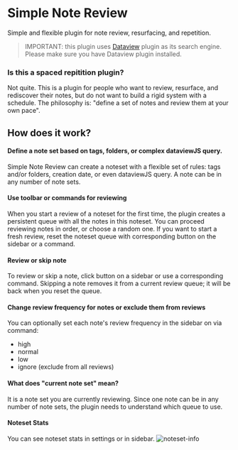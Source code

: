 # Simple Note Review
Simple and flexible plugin for note review, resurfacing, and repetition.

> IMPORTANT: this plugin uses [Dataview](https://github.com/blacksmithgu/obsidian-dataview) plugin as its search engine. 
Please make sure you have Dataview plugin installed.

### Is this a spaced repitition plugin?
Not quite.
This is a plugin for people who want to review, resurface, and rediscover their notes, but do not want to build a rigid system with a schedule.
The philosophy is: "define a set of notes and review them at your own pace". 

## How does it work?
#### Define a note set based on tags, folders, or complex dataviewJS query.
Simple Note Review can create a noteset with a flexible set of rules: tags and/or folders, creation date, or even dataviewJS query.
A note can be in any number of note sets.

#### Use toolbar or commands for reviewing
When you start a review of a noteset for the first time, the plugin creates a persistent queue with all the notes in this noteset.
You can proceed reviewing notes in order, or choose a random one.
If you want to start a fresh review, reset the noteset queue with corresponding button on the sidebar or a command.

#### Review or skip note
To review or skip a note, click button on a sidebar or use a corresponding command.
Skipping a note removes it from a current review queue; it will be back when you reset the queue.

#### Change review frequency for notes or exclude them from reviews
You can optionally set each note's review frequency in the sidebar on via command:
- high
- normal
- low
- ignore (exclude from all reviews)

#### What does "current note set" mean?
It is a note set you are currently reviewing. 
Since one note can be in any number of note sets, the plugin needs to understand which queue to use.

#### Noteset Stats
You can see noteset stats in settings or in sidebar.
![noteset-info](https://user-images.githubusercontent.com/36126057/187531702-4de555fe-6229-4885-92a1-a591bbc33615.png)
